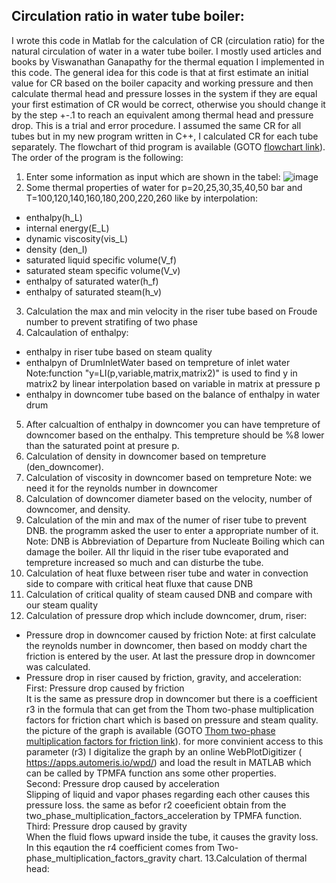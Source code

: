 ## Circulation ratio in water tube boiler:
I wrote this code in Matlab for the calculation of CR (circulation ratio) for the natural circulation of water in a water tube boiler. I mostly used articles and books by Viswanathan Ganapathy for the thermal equation I implemented in this code. The general idea for this code is that at first estimate an initial value for CR based on the boiler capacity and working pressure and then calculate thermal head and pressure losses in the system if they are equal your first estimation of CR would be correct, otherwise you should change it by the step +-.1 to reach an equivalent among thermal head and pressure drop. This is a trial and error procedure. I assumed the same CR for all tubes but in my new program written in C++, I calculated CR for each tube separately. The flowchart of thid program is available (GOTO [flowchart link](https://github.com/Afsaneh-Karami/MATLAB/blob/main/CR%20calculation%20in%20water%20tube%20boiler/Folder/CR%20flowchart.pdf)).<br /> 
The order of the program is the following:
1. Enter some information as input which are shown in the tabel:
 ![image](https://user-images.githubusercontent.com/78735911/164958801-67bcac91-16af-4e68-a731-cc5ddc144da2.png)
2. Some thermal properties of water for p=20,25,30,35,40,50 bar and T=100,120,140,160,180,200,220,260 like by interpolation:
* enthalpy(h_L) 
* internal energy(E_L)
* dynamic viscosity(vis_L)
* density (den_l)
* saturated liquid specific volume(V_f)
* saturated steam specific volume(V_v)
* enthalpy of saturated water(h_f)
* enthalpy of saturated steam(h_v)
3. Calculation the max and min velocity in the riser tube based on Froude number to prevent stratifing of two phase
4. Calcaulation of enthalpy:
* enthalpy in riser tube based on steam quality
* enthalpyn of DrumInletWater based on tempreture of inlet water
Note:function "y=LI(p,variable,matrix,matrix2)" is used to find y in matrix2 by linear interpolation based on variable in matrix at pressure p <br /> 
* enthalpy in downcomer tube based on the balance of enthalpy in water drum 
5. After calcualtion of enthalpy in downcomer you can have tempreture of downcomer based on the enthalpy. This tempreture should be %8 lower than the saturated point at presure p.  
6. Calculation of density in downcomer based on tempreture (den_downcomer).
7. Calculation of viscosity in downcomer based on tempreture 
Note: we need it for the reynolds number in downcomer
8. Calculation of downcomer diameter based on the velocity, number of downcomer, and density.
9. Calculation of the min and max of the numer of riser tube to prevent DNB. the programm asked the user to enter a appropriate number of it.
Note: DNB is Abbreviation of Departure from Nucleate Boiling which can damage the boiler. All thr liquid in the riser tube evaporated and tempreture increased so much and can disturbe the tube.
10. Calculation of heat fluxe between riser tube and water in convection side to compare with critical heat fluxe that cause DNB 
11. Calculation of critical quality of steam caused DNB and compare with our steam quality
12. Calculation of pressure drop which include downcomer, drum, riser:
* Pressure drop in downcomer caused by friction
Note: at first calculate the reynolds number in downcomer, then based on moddy chart the friction is entered by the user. At last the pressure drop in downcomer was calculated.
* Pressure drop in riser caused by friction, gravity, and acceleration:<br />
First: Pressure drop caused by friction<br />
It is the same as pressure drop in downcomer but there is a coefficient r3 in the formula that can get from the Thom two-phase multiplication factors for friction chart which is based on pressure and steam quality. the picture of the graph is available (GOTO [Thom two-phase multiplication factors for friction link](https://github.com/Afsaneh-Karami/MATLAB/blob/main/CR%20calculation%20in%20water%20tube%20boiler/Folder/Thom%20two-phase%20multiplication%20factors%20for%20friction.jpg)). for more convinient access to this parameter (r3) I digitalize the graph by an online WebPlotDigitizer ( https://apps.automeris.io/wpd/) and load the result in MATLAB which can be called by TPMFA function ans some other properties. <br />
Second: Pressure drop caused by acceleration <br />
Slipping of liquid and vapor phases regarding each other causes this pressure loss. the same as befor r2 coeeficient obtain from the two_phase_multiplication_factors_acceleration by TPMFA function.<br />
Third: Pressure drop caused by gravity <br /> 
When the fluid flows upward inside the tube, it causes the gravity loss. In this eqaution the r4 coefficient comes from Two-phase_multiplication_factors_gravity chart.
13.Calculation of thermal head:




